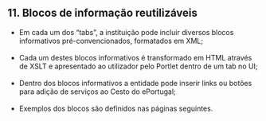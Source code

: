 ## 11.	Blocos de informação reutilizáveis

-	Em cada um dos “tabs”, a instituição pode incluir diversos blocos informativos pré-convencionados, formatados em XML; <br><br>
-	Cada um destes blocos informativos é transformado em HTML através de XSLT e apresentado ao utilizador pelo Portlet dentro de um tab no UI; <br><br>
-	Dentro dos blocos informativos a entidade pode inserir links ou botões para adição de serviços ao Cesto do ePortugal; <br><br>
-	Exemplos dos blocos são definidos nas páginas seguintes.